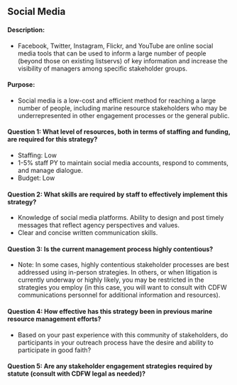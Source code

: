 ## Social Media
#### Description: 
-  Facebook, Twitter, Instagram, Flickr, and YouTube are online social media tools that can be used to inform a large number of people (beyond those on existing listservs) of key information and increase the visibility of managers among specific stakeholder groups. 

#### Purpose:
-   Social media is a low-cost and efficient method for reaching a large number of people, including marine resource stakeholders who may be underrepresented in other engagement processes or the general public. 

#### Question 1: What level of resources, both in terms of staffing and funding, are required for this strategy?
-	Staffing: Low
  -   1-5% staff PY to maintain social media accounts, respond to comments, and manage dialogue. 
-	Budget: Low

#### Question 2: What skills are required by staff to effectively implement this strategy?
-	Knowledge of social media platforms. Ability to design and post timely messages that reflect agency perspectives and values. 
-  Clear and concise written communication skills.


#### Question 3: Is the current management process highly contentious? 
-  Note: In some cases, highly contentious stakeholder processes are best addressed using in-person strategies. In others, or when litigation is currently underway or highly likely, you may be restricted in the strategies you employ (in this case, you will want to consult with CDFW communications personnel for additional information and resources). 

#### Question 4: How effective has this strategy been in previous marine resource management efforts? 
-  Based on your past experience with this community of stakeholders, do participants in your outreach process have the desire and ability to participate in good faith? 

#### Question 5: Are any stakeholder engagement strategies required by statute (consult with CDFW legal as needed)?